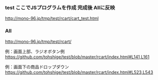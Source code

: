 ### test ここでJSプログラムを作成 完成後 Allに反映
http://mono-96.jp/tmp/test/rcart/cart_test.html

### All
http://mono-96.jp/tmp/test/rcart/


例：画面上部、ラジオボタン例
https://github.com/tohshige/test/blob/master/rcart/index.html#L141,L161

例：画面下の商品ドロップダウン
https://github.com/tohshige/test/blob/master/rcart/index.html#L523,L543
